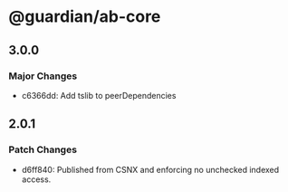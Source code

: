 # @guardian/ab-core

## 3.0.0

### Major Changes

- c6366dd: Add tslib to peerDependencies

## 2.0.1

### Patch Changes

- d6ff840: Published from CSNX and enforcing no unchecked indexed access.
